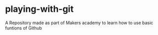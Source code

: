 # playing-with-git

A Repository made as part of Makers academy to learn how to use basic funtions of Github
